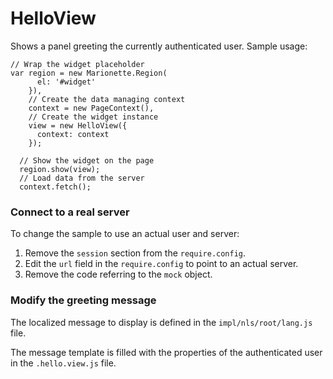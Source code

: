 # HelloView

Shows a panel greeting the currently authenticated user.  Sample usage:

    // Wrap the widget placeholder
    var region = new Marionette.Region(
          el: '#widget'
        }),
        // Create the data managing context
        context = new PageContext(),
        // Create the widget instance
        view = new HelloView({
          context: context
        });

      // Show the widget on the page
      region.show(view);
      // Load data from the server
      context.fetch();

### Connect to a real server
To change the sample to use an actual user and server: 
1. Remove the `session` section from the `require.config`.
2. Edit the `url` field in the `require.config` to point to an actual server. 
3. Remove the code referring to the `mock` object.
 
### Modify the greeting message
The localized message to display is defined in the `impl/nls/root/lang.js` file.

The message template is filled with the properties of the authenticated user in the `.hello.view.js` file. 
